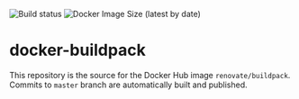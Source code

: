 ![Build status](https://github.com/renovatebot/docker-buildpack/workflows/build/badge.svg)
![Docker Image Size (latest by date)](https://img.shields.io/docker/image-size/renovate/buildpack?sort=date)
# docker-buildpack

This repository is the source for the Docker Hub image `renovate/buildpack`. Commits to `master` branch are automatically built and published.
